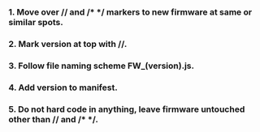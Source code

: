 ### 1. Move over // and /* */ markers to new firmware at same or similar spots.
### 2. Mark version at top with //.
### 3. Follow file naming scheme FW_(version).js.
### 4. Add version to manifest.
### 5. Do not hard code in anything, leave firmware untouched other than // and /* */.

